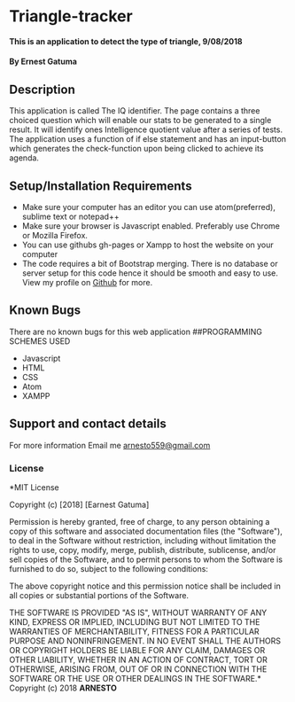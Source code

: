 # Triangle-tracker
#### This is an application to detect the type of triangle, 9/08/2018
#### By **Ernest Gatuma**
## Description
This application is called The IQ identifier. The page contains a three choiced question which will enable our stats to be generated to a single result. It will identify ones Intelligence quotient value after a series of tests. The application uses a function of if else statement and has an input-button which generates the check-function upon being clicked to achieve its agenda.    
## Setup/Installation Requirements
* Make sure your computer has an editor you can use atom(preferred), sublime text or notepad++
* Make sure your browser is Javascript enabled. Preferably use Chrome or Mozilla Firefox.
* You can use githubs gh-pages or Xampp to host the website on your computer
* The code requires a bit of Bootstrap merging.
There is no database or server setup for this code hence it should be smooth and easy to use. View my profile on [Github](https://github.com/GatumaEarnest) for more.
## Known Bugs
There are no known bugs for this web application
##PROGRAMMING SCHEMES USED
* Javascript
* HTML
* CSS
* Atom
* XAMPP
## Support and contact details
For more information Email me arnesto559@gmail.com
### License
*MIT License

Copyright (c) [2018] [Earnest Gatuma]

Permission is hereby granted, free of charge, to any person obtaining a copy
of this software and associated documentation files (the "Software"), to deal
in the Software without restriction, including without limitation the rights
to use, copy, modify, merge, publish, distribute, sublicense, and/or sell
copies of the Software, and to permit persons to whom the Software is
furnished to do so, subject to the following conditions:

The above copyright notice and this permission notice shall be included in all
copies or substantial portions of the Software.

THE SOFTWARE IS PROVIDED "AS IS", WITHOUT WARRANTY OF ANY KIND, EXPRESS OR
IMPLIED, INCLUDING BUT NOT LIMITED TO THE WARRANTIES OF MERCHANTABILITY,
FITNESS FOR A PARTICULAR PURPOSE AND NONINFRINGEMENT. IN NO EVENT SHALL THE
AUTHORS OR COPYRIGHT HOLDERS BE LIABLE FOR ANY CLAIM, DAMAGES OR OTHER
LIABILITY, WHETHER IN AN ACTION OF CONTRACT, TORT OR OTHERWISE, ARISING FROM,
OUT OF OR IN CONNECTION WITH THE SOFTWARE OR THE USE OR OTHER DEALINGS IN THE
SOFTWARE.*
Copyright (c) 2018 **ARNESTO**
